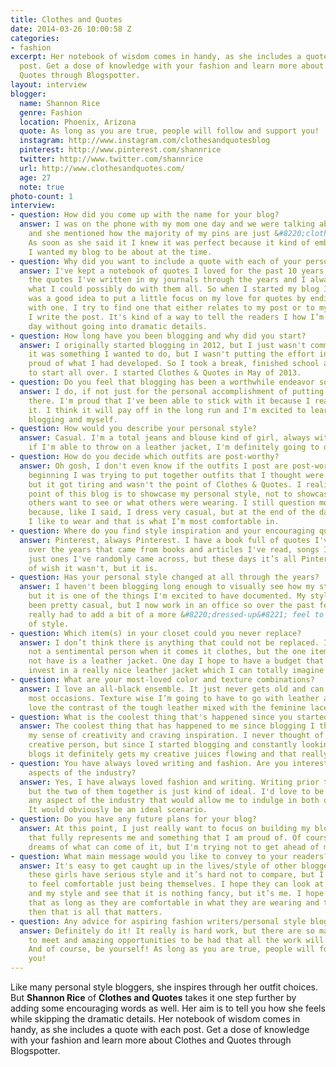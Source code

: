 ```yaml
---
title: Clothes and Quotes
date: 2014-03-26 10:00:58 Z
categories:
- fashion
excerpt: Her notebook of wisdom comes in handy, as she includes a quote with each
  post. Get a dose of knowledge with your fashion and learn more about Clothes and
  Quotes through Blogspotter.
layout: interview
blogger:
  name: Shannon Rice
  genre: Fashion
  location: Phoenix, Arizona
  quote: As long as you are true, people will follow and support you!
  instagram: http://www.instagram.com/clothesandquotesblog
  pinterest: http://www.pinterest.com/shannrice
  twitter: http://www.twitter.com/shannrice
  url: http://www.clothesandquotes.com/
  age: 27
  note: true
photo-count: 1
interview:
- question: How did you come up with the name for your blog?
  answer: I was on the phone with my mom one day and we were talking about Pinterest
    and she mentioned how the majority of my pins are just &#8220;clothes and quotes&#8221;.
    As soon as she said it I knew it was perfect because it kind of embodied what
    I wanted my blog to be about at the time.
- question: Why did you want to include a quote with each of your personal style posts?
  answer: I've kept a notebook of quotes I loved for the past 10 years on top of all
    the quotes I've written in my journals through the years and I always wondered
    what I could possibly do with them all. So when I started my blog I thought it
    was a good idea to put a little focus on my love for quotes by ending each post
    with one. I try to find one that either relates to my post or to my mood when
    I write the post. It's kind of a way to tell the readers I how I’m feeling each
    day without going into dramatic details.
- question: How long have you been blogging and why did you start?
  answer: I originally started blogging in 2012, but I just wasn't committed. I knew
    it was something I wanted to do, but I wasn't putting the effort in and I wasn’t
    proud of what I had developed. So I took a break, finished school and decided
    to start all over. I started Clothes & Quotes in May of 2013.
- question: Do you feel that blogging has been a worthwhile endeavor so far?
  answer: I do, if not just for the personal accomplishment of putting myself out
    there. I'm proud that I've been able to stick with it because I really do enjoy
    it. I think it will pay off in the long run and I'm excited to learn more about
    blogging and myself.
- question: How would you describe your personal style?
  answer: Casual. I'm a total jeans and blouse kind of girl, always with heels and
    if I'm able to throw on a leather jacket, I'm definitely going to do so.
- question: How do you decide which outfits are post-worthy?
  answer: Oh gosh, I don't even know if the outfits I post are post-worthy! In the
    beginning I was trying to put together outfits that I thought were post-worthy,
    but it got tiring and wasn't the point of Clothes & Quotes. I realized the whole
    point of this blog is to showcase my personal style, not to showcase what I think
    others want to see or what others were wearing. I still question most outfits
    because, like I said, I dress very casual, but at the end of the day that is what
    I like to wear and that is what I’m most comfortable in.
- question: Where do you find style inspiration and your encouraging quotes?
  answer: Pinterest, always Pinterest. I have a book full of quotes I've collected
    over the years that came from books and articles I've read, songs I've loved and
    just ones I've randomly came across, but these days it’s all Pinterest. I kind
    of wish it wasn't, but it is.
- question: Has your personal style changed at all through the years?
  answer: I haven't been blogging long enough to visually see how my style has changed,
    but it is one of the things I'm excited to have documented. My style has always
    been pretty casual, but I now work in an office so over the past few years I've
    really had to add a bit of a more &#8220;dressed-up&#8221; feel to my casual sense
    of style.
- question: Which item(s) in your closet could you never replace?
  answer: I don’t think there is anything that could not be replaced. I'm definitely
    not a sentimental person when it comes it clothes, but the one item I could never
    not have is a leather jacket. One day I hope to have a budget that allows me to
    invest in a really nice leather jacket which I can totally imagine will be irreplaceable.
- question: What are your most-loved color and texture combinations?
  answer: I love an all-black ensemble. It just never gets old and can be worn on
    most occasions. Texture wise I’m going to have to go with leather and lace. I
    love the contrast of the tough leather mixed with the feminine lace.
- question: What is the coolest thing that's happened since you started blogging?
  answer: The coolest thing that has happened to me since blogging I think it finding
    my sense of creativity and craving inspiration. I never thought of myself as a
    creative person, but since I started blogging and constantly looking at other
    blogs it definitely gets my creative juices flowing and that really excites me.
- question: You have always loved writing and fashion. Are you interested in any other
    aspects of the industry?
  answer: Yes, I have always loved fashion and writing. Writing prior to fashion,
    but the two of them together is just kind of ideal. I'd love to be involved in
    any aspect of the industry that would allow me to indulge in both of my passions.
    It would obviously be an ideal scenario.
- question: Do you have any future plans for your blog?
  answer: At this point, I just really want to focus on building my blog to something
    that fully represents me and something that I am proud of. Of course I have big
    dreams of what can come of it, but I'm trying not to get ahead of myself.
- question: What main message would you like to convey to your readers?
  answer: It's easy to get caught up in the lives/style of other bloggers. I mean
    these girls have serious style and it’s hard not to compare, but I want my readers
    to feel comfortable just being themselves. I hope they can look at my pictures
    and my style and see that it is nothing fancy, but it’s me. I hope they can see
    that as long as they are comfortable in what they are wearing and they feel confident
    then that is all that matters.
- question: Any advice for aspiring fashion writers/personal style bloggers?
  answer: Definitely do it! It really is hard work, but there are so many great people
    to meet and amazing opportunities to be had that all the work will be worth it.
    And of course, be yourself! As long as you are true, people will follow and support
    you!
---
```


Like many personal style bloggers, she inspires through her outfit choices. But **Shannon Rice** of **Clothes and Quotes** takes it one step further by adding some encouraging words as well. Her aim is to tell you how she feels while skipping the dramatic details. Her notebook of wisdom comes in handy, as she includes a quote with each post. Get a dose of knowledge with your fashion and learn more about Clothes and Quotes through Blogspotter.